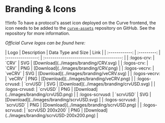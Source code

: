 <h1>Branding & Icons</h1>

!!!info
    To have a protocol's asset icon deployed on the Curve frontend, the icon needs to be added to the [`curve-assets`](https://github.com/curvefi/curve-assets) repository on GitHub.  See the repository for more information.

*Official Curve logos can be found here:*

<div class="centered" markdown="block">
| Logo           | Description | Data Type and Size | Link                                      |
| :------------: | :---------: | :----------------: | :---------------------------------------: |
| :logos-crv:    | `CRV`       | SVG                | [Download](../images/branding/CRV.svg)    |
| :logos-crv:    | `CRV`       | PNG                | [Download](../images/branding/CRV.png)    |
| :logos-vecrv:  | `veCRV`     | SVG                | [Download](../images/branding/veCRV.svg)  |
| :logos-vecrv:  | `veCRV`     | PNG                | [Download](../images/branding/veCRV.png)  |
| :logos-crvusd: | `crvUSD`    | SVG                | [Download](../images/branding/crvUSD.svg) |
| :logos-crvusd: | `crvUSD`    | PNG                | [Download](../images/branding/crvUSD.png) |
| :logos-scrvusd: | `scrvUSD`    | SVG              | [Download](../images/branding/scrvUSD.svg) |
| :logos-scrvusd: | `scrvUSD`    | PNG              | [Download](../images/branding/scrvUSD.png) |
| :logos-scrvusd: | `scrvUSD 200x200`    | PNG      | [Download](../images/branding/scrvUSD-200x200.png) |
</div>
